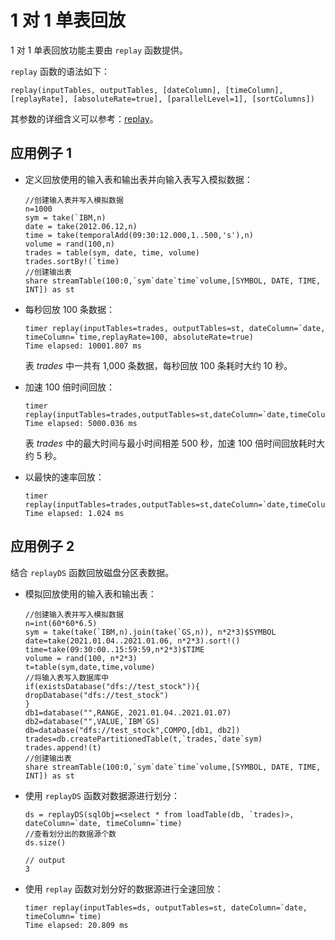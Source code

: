 # 1 对 1 单表回放

1 对 1 单表回放功能主要由 `replay` 函数提供。

`replay` 函数的语法如下：

```
replay(inputTables, outputTables, [dateColumn], [timeColumn], [replayRate], [absoluteRate=true], [parallelLevel=1], [sortColumns])
```

其参数的详细含义可以参考：[replay](../funcs/r/replay.html)。

## 应用例子 1

* 定义回放使用的输入表和输出表并向输入表写入模拟数据：

  ```
  //创建输入表并写入模拟数据
  n=1000
  sym = take(`IBM,n)
  date = take(2012.06.12,n)
  time = take(temporalAdd(09:30:12.000,1..500,'s'),n)
  volume = rand(100,n)
  trades = table(sym, date, time, volume)
  trades.sortBy!(`time)
  //创建输出表
  share streamTable(100:0,`sym`date`time`volume,[SYMBOL, DATE, TIME, INT]) as st
  ```
* 每秒回放 100 条数据：

  ```
  timer replay(inputTables=trades, outputTables=st, dateColumn=`date, timeColumn=`time,replayRate=100, absoluteRate=true)
  Time elapsed: 10001.807 ms
  ```

  表 *trades* 中一共有 1,000 条数据，每秒回放 100 条耗时大约 10 秒。
* 加速 100 倍时间回放：

  ```
  timer replay(inputTables=trades,outputTables=st,dateColumn=`date,timeColumn=`time,replayRate=100,absoluteRate=false)
  Time elapsed: 5000.036 ms
  ```

  表 *trades* 中的最大时间与最小时间相差 500 秒，加速 100 倍时间回放耗时大约 5 秒。
* 以最快的速率回放：

  ```
  timer replay(inputTables=trades,outputTables=st,dateColumn=`date,timeColumn=`time)
  Time elapsed: 1.024 ms
  ```

## 应用例子 2

结合 `replayDS` 函数回放磁盘分区表数据。

* 模拟回放使用的输入表和输出表：

  ```
  //创建输入表并写入模拟数据
  n=int(60*60*6.5)
  sym = take(take(`IBM,n).join(take(`GS,n)), n*2*3)$SYMBOL
  date=take(2021.01.04..2021.01.06, n*2*3).sort!()
  time=take(09:30:00..15:59:59,n*2*3)$TIME
  volume = rand(100, n*2*3)
  t=table(sym,date,time,volume)
  //将输入表写入数据库中
  if(existsDatabase("dfs://test_stock")){
  dropDatabase("dfs://test_stock")
  }
  db1=database("",RANGE, 2021.01.04..2021.01.07)
  db2=database("",VALUE,`IBM`GS)
  db=database("dfs://test_stock",COMPO,[db1, db2])
  trades=db.createPartitionedTable(t,`trades,`date`sym)
  trades.append!(t)
  //创建输出表
  share streamTable(100:0,`sym`date`time`volume,[SYMBOL, DATE, TIME, INT]) as st
  ```
* 使用 `replayDS` 函数对数据源进行划分：

  ```
  ds = replayDS(sqlObj=<select * from loadTable(db, `trades)>, dateColumn=`date, timeColumn=`time)
  //查看划分出的数据源个数
  ds.size()

  // output
  3
  ```
* 使用 `replay` 函数对划分好的数据源进行全速回放：

  ```
  timer replay(inputTables=ds, outputTables=st, dateColumn=`date, timeColumn=`time)
  Time elapsed: 20.809 ms
  ```

